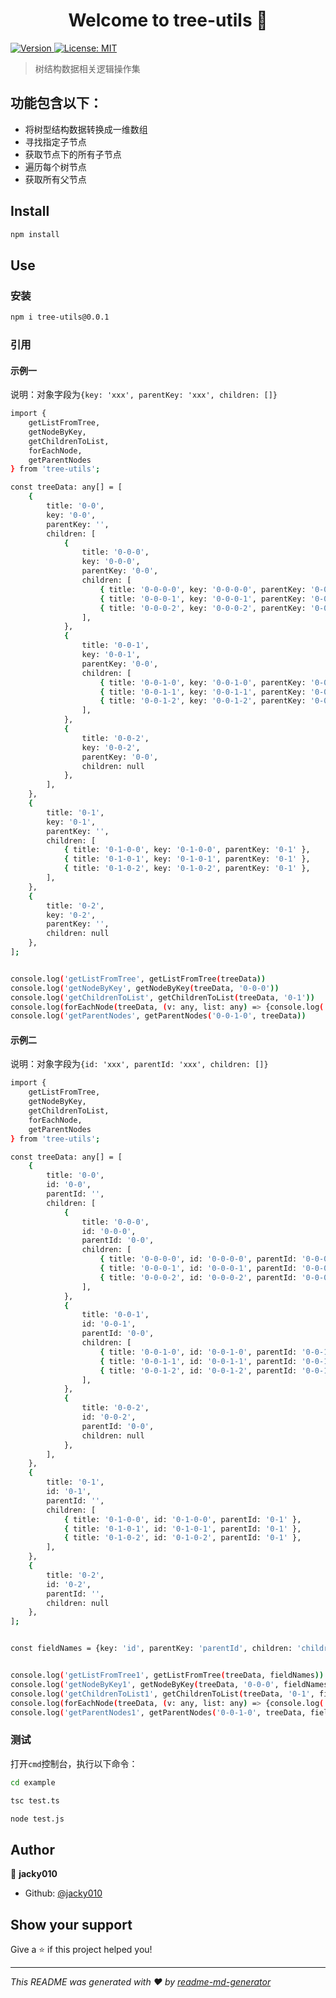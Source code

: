 <h1 align="center">Welcome to tree-utils 👋</h1>
<p>
  <a href="https://www.npmjs.com/package/tree-utils" target="_blank">
    <img alt="Version" src="https://img.shields.io/npm/v/tree-utils.svg">
  </a>
  <a href="#" target="_blank">
    <img alt="License: MIT" src="https://img.shields.io/badge/License-MIT-yellow.svg" />
  </a>
</p>

> 树结构数据相关逻辑操作集

## 功能包含以下：

- 将树型结构数据转换成一维数组
- 寻找指定子节点
- 获取节点下的所有子节点
- 遍历每个树节点
- 获取所有父节点

## Install

```sh
npm install
```

## Use

### 安装

```sh
npm i tree-utils@0.0.1
```

### 引用


#### 示例一

说明：对象字段为`{key: 'xxx', parentKey: 'xxx', children: []}`

```sh
import {
    getListFromTree,
    getNodeByKey,
    getChildrenToList,
    forEachNode,
    getParentNodes
} from 'tree-utils';

const treeData: any[] = [
    {
        title: '0-0',
        key: '0-0',
        parentKey: '',
        children: [
            {
                title: '0-0-0',
                key: '0-0-0',
                parentKey: '0-0',
                children: [
                    { title: '0-0-0-0', key: '0-0-0-0', parentKey: '0-0-0' },
                    { title: '0-0-0-1', key: '0-0-0-1', parentKey: '0-0-0' },
                    { title: '0-0-0-2', key: '0-0-0-2', parentKey: '0-0-0' },
                ],
            },
            {
                title: '0-0-1',
                key: '0-0-1',
                parentKey: '0-0',
                children: [
                    { title: '0-0-1-0', key: '0-0-1-0', parentKey: '0-0-1' },
                    { title: '0-0-1-1', key: '0-0-1-1', parentKey: '0-0-1' },
                    { title: '0-0-1-2', key: '0-0-1-2', parentKey: '0-0-1' },
                ],
            },
            {
                title: '0-0-2',
                key: '0-0-2',
                parentKey: '0-0',
                children: null
            },
        ],
    },
    {
        title: '0-1',
        key: '0-1',
        parentKey: '',
        children: [
            { title: '0-1-0-0', key: '0-1-0-0', parentKey: '0-1' },
            { title: '0-1-0-1', key: '0-1-0-1', parentKey: '0-1' },
            { title: '0-1-0-2', key: '0-1-0-2', parentKey: '0-1' },
        ],
    },
    {
        title: '0-2',
        key: '0-2',
        parentKey: '',
        children: null
    },
];


console.log('getListFromTree', getListFromTree(treeData))
console.log('getNodeByKey', getNodeByKey(treeData, '0-0-0'))
console.log('getChildrenToList', getChildrenToList(treeData, '0-1'))
console.log(forEachNode(treeData, (v: any, list: any) => {console.log('子项：', v)}))
console.log('getParentNodes', getParentNodes('0-0-1-0', treeData))
```

#### 示例二

说明：对象字段为`{id: 'xxx', parentId: 'xxx', children: []}`

```sh
import {
    getListFromTree,
    getNodeByKey,
    getChildrenToList,
    forEachNode,
    getParentNodes
} from 'tree-utils';

const treeData: any[] = [
    {
        title: '0-0',
        id: '0-0',
        parentId: '',
        children: [
            {
                title: '0-0-0',
                id: '0-0-0',
                parentId: '0-0',
                children: [
                    { title: '0-0-0-0', id: '0-0-0-0', parentId: '0-0-0' },
                    { title: '0-0-0-1', id: '0-0-0-1', parentId: '0-0-0' },
                    { title: '0-0-0-2', id: '0-0-0-2', parentId: '0-0-0' },
                ],
            },
            {
                title: '0-0-1',
                id: '0-0-1',
                parentId: '0-0',
                children: [
                    { title: '0-0-1-0', id: '0-0-1-0', parentId: '0-0-1' },
                    { title: '0-0-1-1', id: '0-0-1-1', parentId: '0-0-1' },
                    { title: '0-0-1-2', id: '0-0-1-2', parentId: '0-0-1' },
                ],
            },
            {
                title: '0-0-2',
                id: '0-0-2',
                parentId: '0-0',
                children: null
            },
        ],
    },
    {
        title: '0-1',
        id: '0-1',
        parentId: '',
        children: [
            { title: '0-1-0-0', id: '0-1-0-0', parentId: '0-1' },
            { title: '0-1-0-1', id: '0-1-0-1', parentId: '0-1' },
            { title: '0-1-0-2', id: '0-1-0-2', parentId: '0-1' },
        ],
    },
    {
        title: '0-2',
        id: '0-2',
        parentId: '',
        children: null
    },
];


const fieldNames = {key: 'id', parentKey: 'parentId', children: 'children'}


console.log('getListFromTree1', getListFromTree(treeData, fieldNames))
console.log('getNodeByKey1', getNodeByKey(treeData, '0-0-0', fieldNames))
console.log('getChildrenToList1', getChildrenToList(treeData, '0-1', fieldNames))
console.log(forEachNode(treeData, (v: any, list: any) => {console.log('子项1：', v)}, fieldNames))
console.log('getParentNodes1', getParentNodes('0-0-1-0', treeData, fieldNames))
```

### 测试

打开`cmd`控制台，执行以下命令：

```sh
cd example

tsc test.ts 

node test.js
```



## Author

👤 **jacky010**

* Github: [@jacky010](https://github.com/jacky010)

## Show your support

Give a ⭐️ if this project helped you!

***
_This README was generated with ❤️ by [readme-md-generator](https://github.com/kefranabg/readme-md-generator)_
